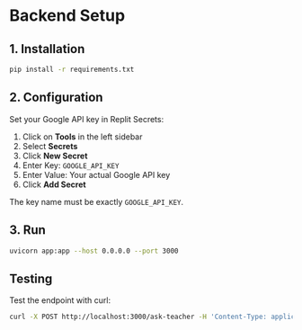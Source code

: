 # Backend Setup

## 1. Installation
```bash
pip install -r requirements.txt
```

## 2. Configuration
Set your Google API key in Replit Secrets:
1. Click on **Tools** in the left sidebar
2. Select **Secrets**
3. Click **New Secret**
4. Enter Key: `GOOGLE_API_KEY`
5. Enter Value: Your actual Google API key
6. Click **Add Secret**

The key name must be exactly `GOOGLE_API_KEY`.

## 3. Run
```bash
uvicorn app:app --host 0.0.0.0 --port 3000
```

## Testing
Test the endpoint with curl:
```bash
curl -X POST http://localhost:3000/ask-teacher -H 'Content-Type: application/json' -d @tests/sample_request.json
```
